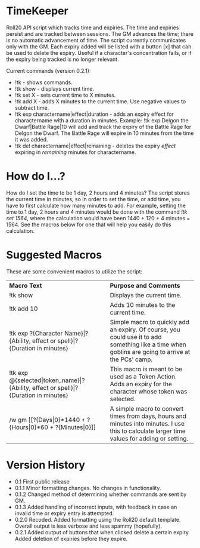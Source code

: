 # TimeKeeper
Roll20 API script which tracks time and expiries. The time and expiries persist and are tracked between sessions. The GM advances the time; there is no automatic advancement of time. The script currently communicates only with the GM. Each expiry added will be listed with a button [x] that can be used to delete the expiry. Useful if a character's concentration fails, or if the expiry being tracked is no longer relevant.

Current commands (version 0.2.1):
<ul>
  <li>!tk - shows commands.</li>
  <li>!tk show - displays current time.</li>
  <li>!tk set X - sets current time to X minutes.</li>
  <li>!tk add X - adds X minutes to the current time. Use negative values to subtract time.</li>
  <li>!tk exp charactername|effect|duration - adds an expiry effect for charactername with a duration in minutes. Example: !tk exp Delgon the Dwarf|Battle Rage|10 will add and track the expiry of the Battle Rage for Delgon the Dwarf. The Battle Rage will expire in 10 minutes from the time it was added.</li>
  <li>!tk del charactername|effect|remaining - deletes the expiry <i>effect</i> expiring in <i>remaining</i> minutes for charactername.</li>
</ul>

# How do I...?
How do I set the time to be 1 day, 2 hours and 4 minutes? The script stores the current time in minutes, so in order to set the time, or add time, you have to first calculate how many minutes to add. For example, setting the time to 1 day, 2 hours and 4 minutes would be done with the command <i>!tk set 1564</i>, where the calculation would have been 1440 + 120 + 4 minutes = 1564. See the macros below for one that will help you easily do this calculation.

# Suggested Macros
These are some convenient macros to utilize the script:
<table>
  <tr>
    <td><b>Macro Text</b></td><td><b>Purpose and Comments</b></td>
  </tr>
  <tr>
    <td>!tk show</td><td>Displays the current time.</td>
  </tr>
  <tr>
    <td>!tk add 10</td><td>Adds 10 minutes to the current time.</td>
  </tr>
  <tr>
    <td>!tk exp ?{Character Name}|?{Ability, effect or spell}|?{Duration in minutes}</td><td>Simple macro to quickly add an expiry. Of course, you could use it to add something like a time when goblins are going to arrive at the PCs' camp.</td>
  </tr>
  <tr>
    <td>!tk exp @{selected|token_name}|?{Ability, effect or spell}|?{Duration in minutes}</td><td>This macro is meant to be used as a Token Action. Adds an expiry for the character whose token was selected.</td>
  </tr>
  <tr>
    <td>/w gm [[?{Days|0}*1440 + ?{Hours|0}*60 + ?{Minutes|0}]]</td><td>A simple macro to convert times from days, hours and minutes into minutes. I use this to calculate larger time values for adding or setting.</td>
  </tr>
  </table>
  
# Version History
<ul>
  <li>0.1 First public release</li>
  <li>0.1.1 Minor formatting changes. No changes in functionality.</li>
  <li>0.1.2 Changed method of determining whether commands are sent by GM.</li>
  <li>0.1.3 Added handling of incorrect inputs, with feedback in case an invalid time or expiry entry is attempted.</li>
  <li>0.2.0 Recoded. Added formatting using the Roll20 default template. Overall output is less verbose and less spammy (hopefully).</li>
  <li>0.2.1 Added output of buttons that when clicked delete a certain expiry. Added deletion of expiries before they expire.</li>
</ul>
  
